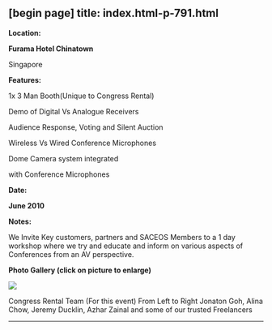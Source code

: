 [begin page]
 title: index.html-p-791.html
----------------------------------------------------------

**Location:**

**Furama Hotel Chinatown**

Singapore

**Features:**

1x 3 Man Booth(Unique to Congress Rental)

Demo of Digital Vs Analogue Receivers

Audience Response, Voting and Silent Auction

Wireless Vs Wired Conference Microphones

Dome Camera system integrated

with Conference Microphones

**Date:**

**June 2010**

**Notes:**

We Invite Key customers, partners and SACEOS Members to a 1 day workshop where we try and educate and inform on various aspects of Conferences from an AV perspective.

**Photo Gallery (click on picture to enlarge)**

[ ![ ](wp-content/uploads/2011/09/congress_workshop10_s.jpg)](wp-content/uploads/2011/09/congress_workshop10_l.jpg)

Congress Rental Team (For this event) From Left to Right Jonaton Goh, Alina Chow, Jeremy Ducklin, Azhar Zainal and some of our trusted Freelancers




----------------------------------------------------------
